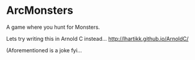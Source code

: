 # ArcMonsters
A game where you hunt for Monsters.


Lets try writing this in Arnold C instead...
http://lhartikk.github.io/ArnoldC/

(Aforementioned is a joke fyi...

